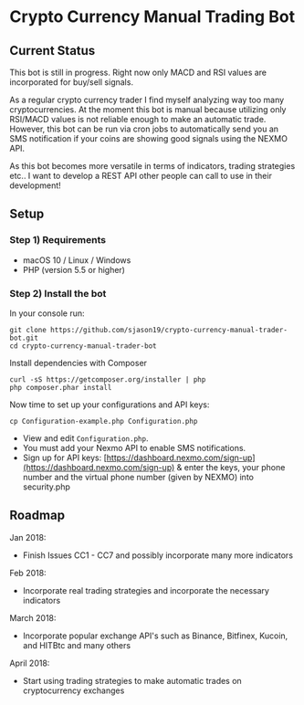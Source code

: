 # Crypto Currency Manual Trading Bot
## Current Status
This bot is still in progress. Right now only MACD and RSI values are incorporated for buy/sell signals.

As a regular crypto currency trader I find myself analyzing way too many cryptocurrencies. At the moment this bot is manual because utilizing only RSI/MACD values is not reliable enough to make an automatic trade. However, this bot can be run via cron jobs to automatically send you an SMS notification if your coins are showing good signals using the NEXMO API.

As this bot becomes more versatile in terms of indicators, trading strategies etc.. I want to develop a REST API other people can call to use in their development!

## Setup

### Step 1) Requirements
- macOS 10 / Linux / Windows
- PHP (version 5.5 or higher)

### Step 2) Install the bot

In your console run:

```
git clone https://github.com/sjason19/crypto-currency-manual-trader-bot.git
cd crypto-currency-manual-trader-bot
```

Install dependencies with Composer
```
curl -sS https://getcomposer.org/installer | php 
php composer.phar install
```

Now time to set up your configurations and API keys:
```
cp Configuration-example.php Configuration.php
```

- View and edit `Configuration.php`.
- You must add your Nexmo API to enable SMS notifications.
- Sign up for API keys: [https://dashboard.nexmo.com/sign-up](https://dashboard.nexmo.com/sign-up) & enter the keys, your phone number and the virtual phone number (given by NEXMO) into security.php


## Roadmap

Jan 2018:
- Finish Issues CC1 - CC7 and possibly incorporate many more indicators

Feb 2018:
- Incorporate real trading strategies and incorporate the necessary indicators

March 2018:
- Incorporate popular exchange API's such as Binance, Bitfinex, Kucoin, and HITBtc and many others

April 2018:
- Start using trading strategies to make automatic trades on cryptocurrency exchanges

